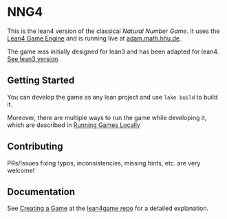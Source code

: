 # NNG4

This is the lean4 version of the classical *Natural Number Game*. It uses
the [Lean4 Game Engine](https://github.com/leanprover-community/lean4game) and is
running live at [adam.math.hhu.de](https://adam.math.hhu.de).

The game was initially designed for lean3 and has been adapted for lean4. [See lean3 version](https://www.ma.imperial.ac.uk/~buzzard/xena/natural_number_game/).

## Getting Started

You can develop the game as any lean project and use `lake build` to build it.

Moreover, there are multiple ways to run the game while developing it, which are described in
[Running Games Locally](https://github.com/leanprover-community/lean4game/blob/main/doc/running_locally.md)

## Contributing

PRs/Issues fixing typos, inconsistencies, missing hints, etc. are very welcome!

## Documentation

See [Creating a Game](https://github.com/leanprover-community/lean4game/blob/main/doc/create_game.md) at
the [lean4game repo](https://github.com/leanprover-community/lean4game) for a detailed
explanation.
